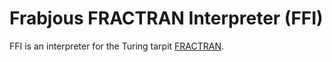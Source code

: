 # Frabjous FRACTRAN Interpreter (FFI)

FFI is an interpreter for the Turing tarpit [FRACTRAN].

[FRACTRAN]: https://en.wikipedia.org/wiki/FRACTRAN "FRACTRAN - Wikipedia"
